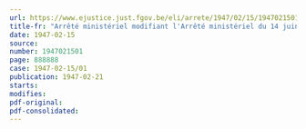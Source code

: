 ```yaml
---
url: https://www.ejustice.just.fgov.be/eli/arrete/1947/02/15/1947021501/justel
title-fr: "Arrêté ministériel modifiant l'Arrêté ministériel du 14 juin 1946, fixant les prix maxima des produits pétroliers (Abrogé par AM 28-05-1947 , art. 1)"
date: 1947-02-15
source:
number: 1947021501
page: 888888
case: 1947-02-15/01
publication: 1947-02-21
starts:
modifies:
pdf-original:
pdf-consolidated:
---
```


